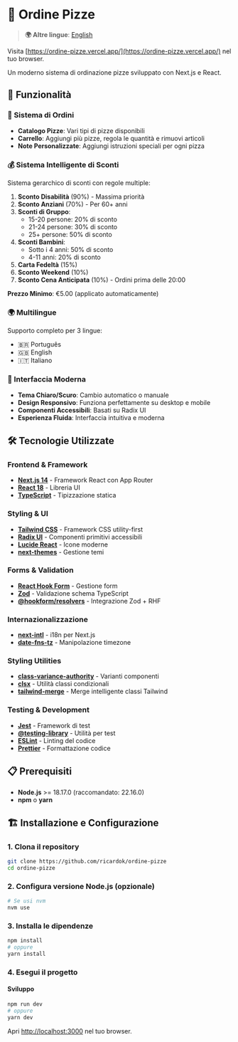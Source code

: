 # 🍕 Ordine Pizze

> **🌍 Altre lingue**: [English](README.md)

Visita [https://ordine-pizze.vercel.app/](https://ordine-pizze.vercel.app/) nel tuo browser.

Un moderno sistema di ordinazione pizze sviluppato con Next.js e React.

## 🚀 Funzionalità

### 🛒 Sistema di Ordini
- **Catalogo Pizze**: Vari tipi di pizze disponibili
- **Carrello**: Aggiungi più pizze, regola le quantità e rimuovi articoli
- **Note Personalizzate**: Aggiungi istruzioni speciali per ogni pizza

### 💰 Sistema Intelligente di Sconti
Sistema gerarchico di sconti con regole multiple:

1. **Sconto Disabilità** (90%) - Massima priorità
2. **Sconto Anziani** (70%) - Per 60+ anni
3. **Sconti di Gruppo**:
   - 15-20 persone: 20% di sconto
   - 21-24 persone: 30% di sconto
   - 25+ persone: 50% di sconto
4. **Sconti Bambini**:
   - Sotto i 4 anni: 50% di sconto
   - 4-11 anni: 20% di sconto
5. **Carta Fedeltà** (15%)
6. **Sconto Weekend** (10%)
7. **Sconto Cena Anticipata** (10%) - Ordini prima delle 20:00

**Prezzo Minimo**: €5.00 (applicato automaticamente)

### 🌍 Multilingue
Supporto completo per 3 lingue:
- 🇧🇷 Português
- 🇬🇧 English  
- 🇮🇹 Italiano

### 🎨 Interfaccia Moderna
- **Tema Chiaro/Scuro**: Cambio automatico o manuale
- **Design Responsivo**: Funziona perfettamente su desktop e mobile
- **Componenti Accessibili**: Basati su Radix UI
- **Esperienza Fluida**: Interfaccia intuitiva e moderna

## 🛠️ Tecnologie Utilizzate

### Frontend & Framework
- **[Next.js 14](https://nextjs.org/)** - Framework React con App Router
- **[React 18](https://react.dev/)** - Libreria UI
- **[TypeScript](https://www.typescriptlang.org/)** - Tipizzazione statica

### Styling & UI
- **[Tailwind CSS](https://tailwindcss.com/)** - Framework CSS utility-first
- **[Radix UI](https://www.radix-ui.com/)** - Componenti primitivi accessibili
- **[Lucide React](https://lucide.dev/)** - Icone moderne
- **[next-themes](https://github.com/pacocoursey/next-themes)** - Gestione temi

### Forms & Validation
- **[React Hook Form](https://react-hook-form.com/)** - Gestione form
- **[Zod](https://zod.dev/)** - Validazione schema TypeScript
- **[@hookform/resolvers](https://github.com/react-hook-form/resolvers)** - Integrazione Zod + RHF

### Internazionalizzazione
- **[next-intl](https://next-intl-docs.vercel.app/)** - i18n per Next.js
- **[date-fns-tz](https://github.com/marnusw/date-fns-tz)** - Manipolazione timezone

### Styling Utilities
- **[class-variance-authority](https://cva.style/)** - Varianti componenti
- **[clsx](https://github.com/lukeed/clsx)** - Utilità classi condizionali
- **[tailwind-merge](https://github.com/dcastil/tailwind-merge)** - Merge intelligente classi Tailwind

### Testing & Development
- **[Jest](https://jestjs.io/)** - Framework di test
- **[@testing-library](https://testing-library.com/)** - Utilità per test
- **[ESLint](https://eslint.org/)** - Linting del codice
- **[Prettier](https://prettier.io/)** - Formattazione codice

## 📋 Prerequisiti

- **Node.js** >= 18.17.0 (raccomandato: 22.16.0)
- **npm** o **yarn**

## 🏗️ Installazione e Configurazione

### 1. Clona il repository
```bash
git clone https://github.com/ricardok/ordine-pizze
cd ordine-pizze
```

### 2. Configura versione Node.js (opzionale)
```bash
# Se usi nvm
nvm use
```

### 3. Installa le dipendenze
```bash
npm install
# oppure
yarn install
```

### 4. Esegui il progetto

#### Sviluppo
```bash
npm run dev
# oppure
yarn dev
```

Apri [http://localhost:3000](http://localhost:3000) nel tuo browser. 
